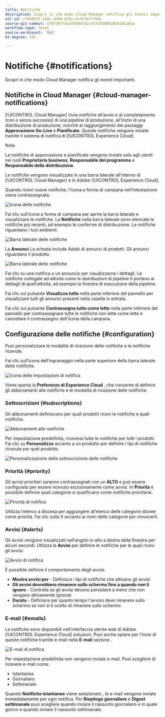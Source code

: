 ```yaml
---
title: Notifiche
description: Scopri in che modo Cloud Manager notifica gli eventi importanti.
exl-id: cfd5655f-2d2c-4304-b25c-6cdffe7ff64c
source-git-commit: e767d9ff5e3df0047d2cf47d7b0842854101a01a
workflow-type: tm+mt
source-wordcount: '563'
ht-degree: 23%

---
```



# Notifiche {#notifications}

Scopri in che modo Cloud Manager notifica gli eventi importanti.

## Notifiche in Cloud Manager {#cloud-manager-notifications}

[!UICONTROL Cloud Manager] invia notifiche all’avvio e al completamento (con o senza successo) di una pipeline di produzione, all’inizio di una distribuzione di produzione, nonché al raggiungimento dei passaggi **Approvazione Go-Live** e **Pianificato**. Queste notifiche vengono inviate tramite il sistema di notifica di [!UICONTROL Experience Cloud].

>[!NOTE]
>
>Le notifiche di approvazione e pianificate vengono inviate solo agli utenti nei ruoli **Proprietario business**, **Responsabile del programma** e **Responsabile della distribuzione**.

Le notifiche vengono visualizzate in una barra laterale all’interno di [!UICONTROL Cloud Manager] e in Adobe [!UICONTROL Experience Cloud].

Quando ricevi nuove notifiche, l’icona a forma di campana nell’intestazione viene contrassegnata.

![Icona delle notifiche](/help/assets/notifications-bell-badged.png)

Fai clic sull’icona a forma di campana per aprire la barra laterale e visualizzare le notifiche. La **Notifiche** nella barra laterale sono elencate le notifiche più recenti, ad esempio le conferme di distribuzione. Le notifiche riguardano i tuoi ambienti.

![Barra laterale delle notifiche](/help/assets/notifications-activities.png)

La **Annunci** La scheda include Adobi di annunci di prodotti. Gli annunci riguardano il prodotto.

![Barra laterale delle notifiche](/help/assets/notificaitons-announcements.png)

Fai clic su una notifica o un annuncio per visualizzarne i dettagli. Le notifiche collegate ad attività come le distribuzioni di pipeline ti portano ai dettagli di quell’attività, ad esempio la finestra di esecuzione della pipeline.

Fai clic sul pulsante **Visualizza tutto** nella parte inferiore del pannello per visualizzare tutti gli annunci presenti nella casella in entrata.

Fai clic sul pulsante **Contrassegna tutto come letto** nella parte inferiore del pannello per contrassegnare tutte le notifiche non lette come lette e cancellare il contrassegno dell&#39;icona della campana.

## Configurazione delle notifiche {#configuration}

Puoi personalizzare le modalità di ricezione delle notifiche e le notifiche ricevute.

Fai clic sull’icona dell’ingranaggio nella parte superiore della barra laterale delle notifiche.

![Icona delle impostazioni di notifica](/help/assets/notifications-configuration.png)

Viene aperta la **Preferenze di Experience Cloud** , che consente di definire gli abbonamenti alle notifiche e le modalità di ricezione delle notifiche.

### Sottoscrizioni {#subscriptions}

Gli abbonamenti definiscono per quali prodotti ricevi le notifiche e quali notifiche.

![Abbonamenti alle notifiche](/help/assets/notifications-subscriptions.png)

Per impostazione predefinita, riceverai tutte le notifiche per tutti i prodotti. Fai clic su **Personalizza** accanto a un prodotto per definire i tipi di notifiche ricevute per quel prodotto.

![Personalizzazione della sottoscrizione delle notifiche](/help/assets/notifications-subscriptions-customize.png)

### Priorità {#priority}

Gli avvisi prioritari saranno contrassegnati con un **ALTO** e può essere configurato per essere ricevuto esclusivamente come avvisi. In **Priorità** è possibile definire quali categorie si qualificano come notifiche prioritarie.

![Priorità di notifica](/help/assets/notifications-priority.png)

Utilizza l’elenco a discesa per aggiungere all’elenco delle categorie idonee come priorità. Fai clic sulla X accanto ai nomi delle categorie per rimuoverli.

### Avvisi {#alerts}

Gli avvisi vengono visualizzati nell’angolo in alto a destra della finestra per alcuni secondi. Utilizza la **Avvisi** per definire le notifiche per le quali ricevi gli avvisi.

![Avvisi di notifica](/help/assets/notifications-alerts.png)

È possibile definire il comportamento degli avvisi.

* **Mostra avvisi per** - Definisce i tipi di notifiche che attivano gli avvisi
* **Gli avvisi dovrebbero rimanere sullo schermo fino a quando non li ignoro** - Controlla se gli avvisi devono persistere a meno che non vengano attivamente ignorati
* **Durata** - Definisce per quanto tempo l&#39;avviso deve rimanere sullo schermo se non si è scelto di rimanere sullo schermo.

### E-mail {#emails}

Le notifiche sono disponibili nell’interfaccia utente web di Adobe [!UICONTROL Experience Cloud] soluzioni. Puoi anche optare per l’invio di queste notifiche tramite e-mail nella **E-mail** sezione .

![E-mail di notifica](/help/assets/notifications-emails.png)

Per impostazione predefinita non vengono inviate e-mail. Puoi scegliere di ricevere e-mail come:

* Istantanea
* Giornaliero
* Settimanale

Quando **Notifiche istantanee** viene selezionato , le e-mail vengono inviate immediatamente per ogni notifica. Per **Riepilogo giornaliero** e **Digest settimanale** puoi scegliere quando inviare il riassunto giornaliero e in quale giorno e quando inviare il riassunto settimanale.
